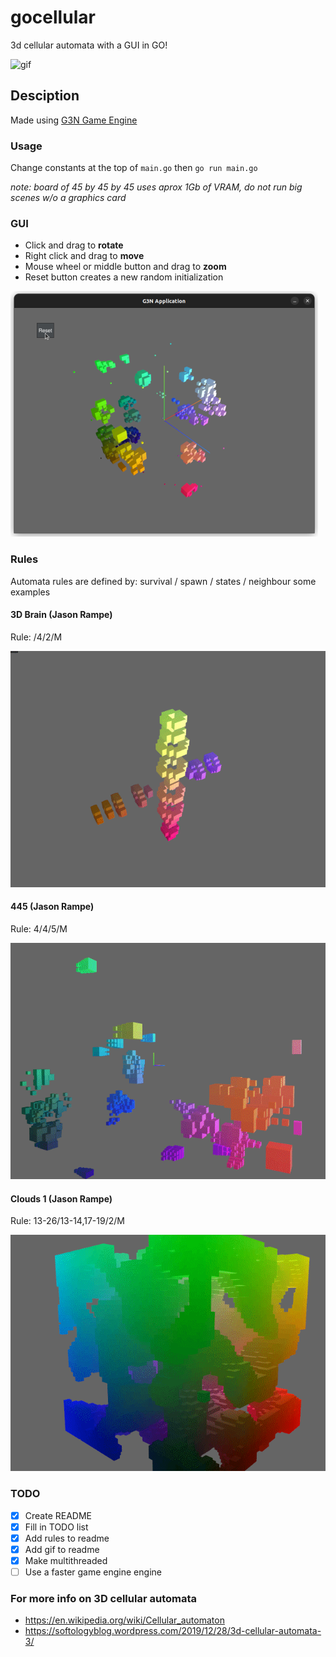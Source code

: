 # gocellular

3d cellular automata with a GUI in GO!

![gif](img/gliders.gif)

## Desciption

Made using [G3N Game Engine](https://github.com/g3n/engine)

### Usage

Change constants at the top of `main.go` then `go run main.go`

*note: board of 45 by 45 by 45 uses aprox 1Gb of VRAM, do not run big scenes w/o a graphics card*

### GUI

- Click and drag to **rotate**
- Right click and drag to **move**
- Mouse wheel or middle button and drag  to **zoom**
- Reset button creates a new random initialization

![GUI](img/automata.png)

### Rules

Automata rules are defined by: survival / spawn / states / neighbour
some examples

#### 3D Brain (Jason Rampe)

Rule: /4/2/M

![brain.gif](img/3dbrain.gif)

#### 445 (Jason Rampe)

Rule: 4/4/5/M

![445.gif](img/gliders2.gif)

#### Clouds 1 (Jason Rampe)

Rule: 13-26/13-14,17-19/2/M

![clouds.gif](img/clouds2.gif)

### TODO

- [x] Create README
- [x] Fill in TODO list
- [x] Add rules to readme
- [x] Add gif to readme
- [x] Make multithreaded
- [ ] Use a faster game engine engine

### For more info on 3D cellular automata

- <https://en.wikipedia.org/wiki/Cellular_automaton>
- <https://softologyblog.wordpress.com/2019/12/28/3d-cellular-automata-3/>
